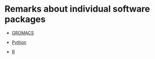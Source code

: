 # Remarks about individual software packages

-   [GROMACS](09_G01_GROMACS.md)

-   [Python](09_P01_Python.md)

-   [R](09_R01_R.md)



